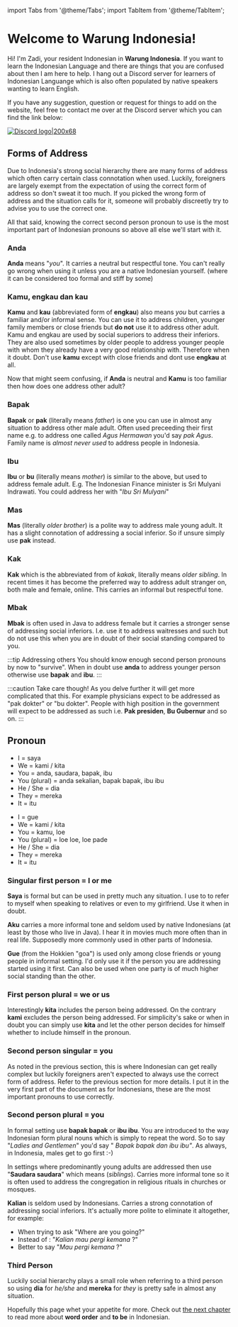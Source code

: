 import Tabs from '@theme/Tabs';
import TabItem from '@theme/TabItem';

# Welcome to Warung Indonesia!

Hi! I'm Zadi, your resident Indonesian in **Warung Indonesia**. If you want to learn the Indonesian Language and there are things that you are confused about then I am here to help. I hang out a Discord server for learners of Indonesian Languange which is also often populated by native speakers wanting to learn English.

If you have any suggestion, question or request for things to add on the website, feel free to contact me over at the Discord server which you can find the link below:

[![Discord logo|200x68](/img/discord.png)](https://discord.gg/eKDh44mmvh)


## Forms of Address

Due to Indonesia's strong social hierarchy there are many forms of address which often carry certain class connotation when used. Luckily, foreigners are largely exempt from the expectation of using the correct form of address so don't sweat it too much. If you picked the wrong form of address and the situation calls for it, someone will probably discreetly try to advise you to use the correct one.

All that said, knowing the correct second person pronoun to use is the most important part of Indonesian pronouns so above all else we'll start with it.

### Anda
**Anda** means "*you*".
It carries a neutral but respectful tone. You can't really go wrong when using it unless you are a native Indonesian yourself. (where it can be considered too formal and stiff by some)

### Kamu, engkau dan kau

**Kamu** and **kau** (abbreviated form of **engkau**) also means *you* but carries a familiar and/or informal sense. You can use it to address children, younger family members or close friends but **do not** use it to address other adult. Kamu and engkau are used by social superiors to address their inferiors. They are also used sometimes by older people to address younger people with whom they already have a very good relationship with. Therefore when it doubt. Don't use **kamu** except with close friends and dont use **engkau** at all.

Now that might seem confusing, if **Anda** is neutral and **Kamu** is too familiar then how does one address other adult?

### Bapak

**Bapak** or **pak** (literally means *father*) is one you can use in almost any situation to address other male adult. Often used preceeding their first name e.g. to address one called *Agus Hermawan* you'd say *pak Agus*. Family name is *almost never used* to address people in Indonesia.

### Ibu

**Ibu** or **bu** (literally means *mother*) is similar to the above, but used to address female adult. E.g. The Indonesian Finance minister is Sri Mulyani Indrawati. You could address her with "*Ibu Sri Mulyani*"

### Mas

**Mas** (literally *older brother*) is a polite way to address male young adult. It has a slight connotation of addressing a social inferior. So if unsure  simply use **pak** instead. 

### Kak
**Kak** which is the abbreviated from of *kakak*, literally means *older sibling*. In recent times it has become the preferred way to address adult stranger on, both male and female, online. This carries an informal but respectful tone.

### Mbak 
**Mbak** is often used in Java to address female but it carries a stronger sense of addressing social inferiors. I.e. use it to address waitresses and such but do not use this when you are in doubt of their social standing compared to you.


:::tip Addressing others
You should know enough second person pronouns by now to "survive". When in doubt use **anda** to address younger person otherwise use **bapak** and **ibu**.
:::


:::caution Take care though!
As you delve further it will get more complicated that this. For example physicians expect to be addressed as "pak dokter" or "bu dokter". 
People with high position in the government will expect to be addressed as such i.e. **Pak presiden**, **Bu Gubernur** and so on.
:::



## Pronoun

<Tabs>
  <TabItem value="formal" label="Formal" default>
    <ul>
        <li>I = saya</li>
        <li>We = kami / kita</li>
        <li>You = anda, saudara, bapak, ibu</li>
        <li>You (plural) = anda sekalian, bapak bapak, ibu ibu</li>
        <li>He / She = dia</li>
        <li>They = mereka</li>
        <li>It = itu</li>
    </ul> 
    </TabItem>

  <TabItem value="informal" label="Informal">
    <ul>
        <li>I = gue</li>
        <li>We = kami / kita</li>
        <li>You = kamu, loe</li>
        <li>You (plural) = loe loe, loe pade</li>
        <li>He / She = dia</li>
        <li>They = mereka</li>
        <li>It = itu</li>
    </ul>
    </TabItem>
</Tabs>


### Singular first person = I or me
**Saya** is formal but can be used in pretty much any situation. I use to to refer to myself when speaking to relatives or even to my girlfriend. Use it when in doubt.

**Aku** carries a more informal tone and seldom used by native Indonesians (at least by those who live in Java). I hear it in movies much more often than in real life. Supposedly more commonly used in other parts of Indonesia.

**Gue** (from the Hokkien "goa") is used only among close friends or young people in informal setting. I'd only use it if the person you are addressing started using it first. Can also be used when one party is of much higher social standing than the other.

### First person plural  = we or us

Interestingly **kita** includes the person being addressed. On the contrary **kami** excludes the person being addressed.
For simplicity's sake or when in doubt you can simply use **kita** and let the other person decides for himself whether to include himself in the pronoun.

### Second person singular  = you

As noted in the previous section,  this is where Indonesian can get really complex but luckily foreigners aren't expected to always use the correct form of address. Refer to the previous section for more details. I put it in the very first part of the document as for Indonesians, these are the most important pronouns to use correctly.

### Second person plural = you

In formal setting use **bapak bapak** or **ibu ibu**. 
You are introduced to the way Indonesian form plural nouns which is simply to repeat the word. So to say "*Ladies and Gentlemen*" you'd say " *Bapak bapak dan ibu ibu"*. As always, in Indonesia, males get to go first :-)

In settings where predominantly young adults are addressed then use "**Saudara saudara**" which means (*siblings*). Carries more informal tone so it is often used to address the congregation in religious rituals in churches or mosques.

**Kalian** is seldom used by Indonesians. Carries a strong connotation of addressing social inferiors. It's actually more polite to eliminate it altogether, for example:

 - When trying to ask "Where are you going?"
 - Instead of : "*Kalian mau pergi kemana* ?"
 - Better to say "*Mau pergi kemana* ?"

### Third Person

Luckily social hierarchy plays a small role when referring to a third person so using **dia** for *he/she* and **mereka** for *they* is pretty safe in almost any situation.

Hopefully this page whet your appetite for more. Check out [the next chapter](/01-word-order) to read more about **word order** and **to be** in Indonesian.